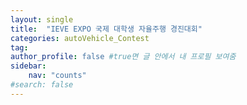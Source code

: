 ```yaml
---
layout: single
title:  "IEVE EXPO 국제 대학생 자율주행 경진대회"
categories: autoVehicle_Contest
tag: 
author_profile: false #true면 글 안에서 내 프로필 보여줌
sidebar:
    nav: "counts"
#search: false
---
```

